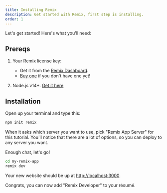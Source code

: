 ```yaml
---
title: Installing Remix
description: Get started with Remix, first step is installing.
order: 1
---
```


Let's get started! Here's what you'll need:

## Prereqs

1. Your Remix license key:

   - Get it from the [Remix Dashboard](https://remix.run/dashboard).
   - [Buy one](https://remix.run/buy) if you don't have one yet!

2. Node.js v14+. [Get it here](https://nodejs.org)

## Installation

Open up your terminal and type this:

```sh
npm init remix
```

When it asks which server you want to use, pick "Remix App Server" for this tutorial. You'll notice that there are a lot of options, so you can deploy to any server you want.

Enough chat, let's go!

```sh
cd my-remix-app
remix dev
```

Your new website should be up at [http://localhost:3000](http://localhost:3000).

Congrats, you can now add "Remix Developer" to your résumé.
